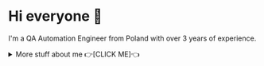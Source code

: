 # Hi everyone :wave:

I'm a QA Automation Engineer from Poland with over 3 years of experience.


<details>
<summary>
  More stuff about me 👉[CLICK ME]👈
</summary>

## Quick overview
- Automation Tester in Playwright TypeScript for over 1 year and Manual Tester for over 3 years.
- Comprehensive ISTQB knowledge & proficiency in principles, methodologies, and practices.
- Great understanding of creating and maintaining E2E Automation Tests.
- Extensive manual software testing on various environments e.g. iOS, MacOS, Windows.


## My skills 📜
- Manual Testing
- Automation Testing (Playwright / Typescript)
- CI/CD in GitHub Actions
- Writing & maintaining documentation
- Backend Automation (Postman)
- SQL (postgreSQL)
- Performance Testing (k6)
  

### Technologies

- JavaScript
- TypeScript
- Playwright
- Git
- GitHub Actions
- Postman / Bruno
- Swagger
- postgreSQL
- Visual Code Studio / Visual Studio
- Testrail / XRAY / Testmo
- Jira / Asana / Azure DevOps
- k6 (Performance testing)
- C#

### Languages 🌐

| Language      | Proficiency                                                               |
| ------------- | ------------------------------------------------------------------------- |
| English       | B2                                                                        |
| Polish        | Native language                                                           |

## What I'm currently learning 📚

- Typescript & Playwright
- Testing API with Postman & Playwright
- C# w/ Visual Studio

</details>
